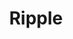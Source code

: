 ---
title: Ripple
crosslinks:
- CryptoCurrency
- Bitcoin
- ethtrader
- ethereum
- KrakenSupport
- RippleTalk
- Stellar
- CoinBase
- BitcoinMarkets
- AllCoins
- XRP
- Particl
- CryptoMarkets
- Monero
- Iota
- litecoin
- jaxx
- dogemarket
- NEO
---